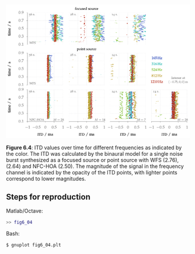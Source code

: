![Fig 6.4](fig6_04.png)

**Figure 6.4**: ITD values over time for different frequencies as indicated by
the color. The ITD was calculated by the binaural model for a single noise burst
synthesized as a focused source or point source with WFS (2.76), (2.64) and
NFC-HOA (2.50). The magnitude of the signal in the frequency channel is
indicated by the opacity of the ITD points, with lighter points correspond to
lower magnitudes.

## Steps for reproduction

Matlab/Octave:
```Matlab
>> fig6_04
```

Bash:
```Bash
$ gnuplot fig6_04.plt
```
